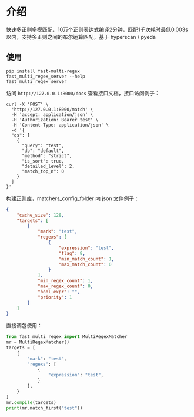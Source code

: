 # 介绍

快速多正则多模匹配，10万个正则表达式编译2分钟，匹配1千次耗时最低0.003s以内，支持多正则之间的布尔运算匹配，基于 hyperscan / pyeda

## 使用
```shell
pip install fast-multi-regex
fast_multi_regex_server --help
fast_multi_regex_server
```

访问 `http://127.0.0.1:8000/docs` 查看接口文档，接口访问例子：
```shell
curl -X 'POST' \
  'http://127.0.0.1:8000/match' \
  -H 'accept: application/json' \
  -H 'Authorization: Bearer test' \
  -H 'Content-Type: application/json' \
  -d '{
  "qs": [
    {
      "query": "test",
      "db": "default",
      "method": "strict",
      "is_sort": true,
      "detailed_level": 2,
      "match_top_n": 0
    }
  ]
}'
```

构建正则库，matchers_config_folder 内 json 文件例子：
```json
{
    "cache_size": 128,
    "targets": [
        {
            "mark": "test",
            "regexs": [
                {
                    "expression": "test",
                    "flag": 8,
                    "min_match_count": 1,
                    "max_match_count": 0
                }
            ],
            "min_regex_count": 1,
            "max_regex_count": 0,
            "bool_expr": "",
            "priority": 1
        }
    ]
}
```

直接调包使用：
```python
from fast_multi_regex import MultiRegexMatcher
mr = MultiRegexMatcher()
targets = [
    {
        "mark": "test",
        "regexs": [
            {
                "expression": "test",
            }
        ],
    }
]
mr.compile(targets)
print(mr.match_first("test"))
```
